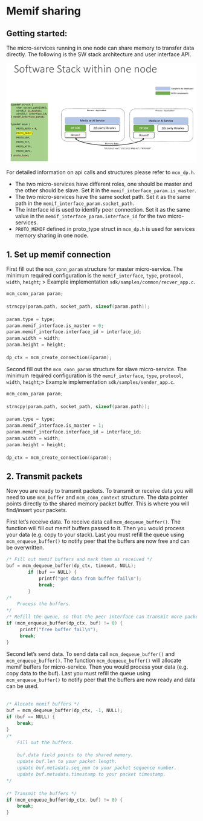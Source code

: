 # Memif sharing

## Getting started:
The micro-services running in one node can share memory to transfer data directly. The following is the SW stack architecture and user interface API.

![instance](_static/memif-sharing-in-one-node.png)

For detailed information on api calls and structures please refer to `mcm_dp.h`.

- The two micro-services have different roles, one should be master and the other should be slave. Set it in the `memif_interface_param.is_master`.
- The two micro-services have the same socket path. Set it as the same path in the `memif_interface_param.socket_path`.
- The interface id is used to identify peer connection. Set it as the same value in the `memif_interface_param.interface_id` for the two micro-services.
- `PROTO_MEMIF` defined in proto_type struct in `mcm_dp.h` is used for services memory sharing in one node.

## 1. Set up memif connection
First fill out the `mcm_conn_param` structure for master micro-service. The minimum required configuration is the `memif_interface`, `type`, `protocol`, `width`, `height`; > Example implementation `sdk/samples/common/recver_app.c`.

```c
mcm_conn_param param;

strncpy(param.path, socket_path, sizeof(param.path));

param.type = type;
param.memif_interface.is_master = 0;
param.memif_interface.interface_id = interface_id;
param.width = width;
param.height = height;

dp_ctx = mcm_create_connection(&param);
```

Second fill out the `mcm_conn_param` structure for slave micro-service. The minimum required configuration is the `memif_interface`, `type`, `protocol`, `width`, `height`;> Example implementation `sdk/samples/sender_app.c`.

```c
mcm_conn_param param;

strncpy(param.path, socket_path, sizeof(param.path));

param.type = type;
param.memif_interface.is_master = 1;
param.memif_interface.interface_id = interface_id;
param.width = width;
param.height = height;

dp_ctx = mcm_create_connection(&param);
```

## 2. Transmit packets

Now you are ready to transmit packets. To transmit or receive data you will need to use `mcm_buffer` and `mcm_conn_context` structure. The data pointer points directly to the shared memory packet buffer. This is where you will find/insert your packets.

First let’s receive data. To receive data call `mcm_dequeue_buffer()`. The function will fill out memif buffers passed to it. Then you would process your data (e.g. copy to your stack). Last you must refill the queue using `mcm_enqueue_buffer()` to notify peer that the buffers are now free and can be overwritten.

```c
/* Fill out memif buffers and mark them as received */
buf = mcm_dequeue_buffer(dp_ctx, timeout, NULL);
        if (buf == NULL) {
            printf("get data from buffer fail\n");
            break;
        }
/*
    Process the buffers.
*/
/* Refill the queue, so that the peer interface can transmit more packets */
if (mcm_enqueue_buffer(dp_ctx, buf) != 0) {
     printf("free buffer fail\n");
     break;
}
```

Second let’s send data. To send data call `mcm_dequeue_buffer()` and `mcm_enqueue_buffer()`. The function `mcm_dequeue_buffer()` will allocate memif buffers for micro-service. Then you would process your data (e.g. copy data to the buf). Last you must refill the queue using `mcm_enqueue_buffer()` to notify peer that the buffers are now ready and data can be used.

```c

/* Alocate memif buffers */
buf = mcm_dequeue_buffer(dp_ctx, -1, NULL);
if (buf == NULL) {
    break;
}
/*
    Fill out the buffers.

    buf.data field points to the shared memory.
    update buf.len to your packet length.
    update buf.metadata.seq_num to your packet sequence number.
    update buf.metadata.timestamp to your packet timestamp.
*/

/* Transmit the buffers */
if (mcm_enqueue_buffer(dp_ctx, buf) != 0) {
    break;
}
```

